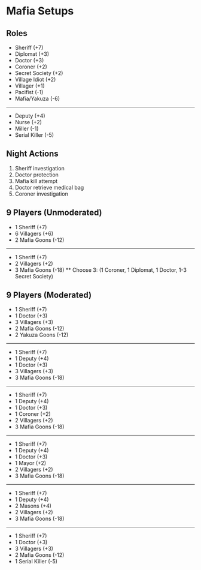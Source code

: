 # Mafia Setups

## Roles
* Sheriff (+7)
* Diplomat (+3)
* Doctor (+3)
* Coroner (+2)
* Secret Society (+2)
* Village Idiot (+2)
* Villager (+1)
* Pacifist (-1)
* Mafia/Yakuza (-6)

<hr>

* Deputy (+4)
* Nurse (+2)
* Miller (-1)
* Serial Killer (-5)

## Night Actions

1. Sheriff investigation
2. Doctor protection
3. Mafia kill attempt
4. Doctor retrieve medical bag
7. Coroner investigation

## 9 Players (Unmoderated)

* 1 Sheriff (+7)
* 6 Villagers (+6)
* 2 Mafia Goons (-12)

<hr>

* 1 Sheriff (+7)
* 2 Villagers (+2)
* 3 Mafia Goons (-18)
** Choose 3: (1 Coroner, 1 Diplomat, 1 Doctor, 1-3 Secret Society)

## 9 Players (Moderated)

* 1 Sheriff (+7)
* 1 Doctor (+3)
* 3 Villagers (+3)
* 2 Mafia Goons (-12)
* 2 Yakuza Goons (-12)

<hr>

* 1 Sheriff (+7)
* 1 Deputy (+4)
* 1 Doctor (+3)
* 3 Villagers (+3)
* 3 Mafia Goons (-18)

<hr>

* 1 Sheriff (+7)
* 1 Deputy (+4)
* 1 Doctor (+3)
* 1 Coroner (+2)
* 2 Villagers (+2)
* 3 Mafia Goons (-18)

<hr>

* 1 Sheriff (+7)
* 1 Deputy (+4)
* 1 Doctor (+3)
* 1 Mayor (+2)
* 2 Villagers (+2)
* 3 Mafia Goons (-18)

<hr>

* 1 Sheriff (+7)
* 1 Deputy (+4)
* 2 Masons (+4)
* 2 Villagers (+2)
* 3 Mafia Goons (-18)

<hr>

* 1 Sheriff (+7)
* 1 Doctor (+3)
* 3 Villagers (+3)
* 2 Mafia Goons (-12)
* 1 Serial Killer (-5)
